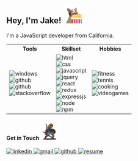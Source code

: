 <section id="introduction">
  <h1>
    Hey, I'm Jake!
    <img src="assets/popcat-popcorn.gif" alt="PopCatPopcorn" width="48px" height="48px" />
  </h1>

  <p>I'm a JavaScript developer from California.</p>
<section/>

<section id="about">
  <table>
    <tr>
      <th>Tools</th>
      <th>Skillset</th>
      <th>Hobbies</th>
    </tr>
    <tr>
      <td>
        <img src="https://img.shields.io/badge/Windows-0D47A1?style=for-the-badge&logo=windows&logoColor=white" alt="windows" height="24px" />
        <br>
        <img src="https://img.shields.io/badge/GitHub-100000?style=for-the-badge&logo=github&logoColor=white" alt="github" height="24px" />
        <br>
        <img src="https://img.shields.io/badge/Visual_Studio_Code-007ACC?style=for-the-badge&logo=visualstudiocode&logoColor=white" alt="github" height="24px" />
        <br>
        <img src="https://img.shields.io/badge/Stack_Overflow-F58025?style=for-the-badge&logo=stackoverflow&logoColor=white" alt="stackoverflow" height="24px" />
        <br>
      </td>
      <td>
        <img src="https://img.shields.io/badge/HTML5-E34F26?style=for-the-badge&logo=html5&logoColor=white" alt="html" height="24px" />
        <br>
        <img src="https://img.shields.io/badge/CSS3-1572B6?style=for-the-badge&logo=css3&logoColor=white" alt="css" height="24px" />
        <br>
        <img src="https://img.shields.io/badge/JavaScript-323330?style=for-the-badge&logo=javascript&logoColor=F7DF1E" alt="javascript" height="24px" />
        <br>
        <img src="https://img.shields.io/badge/jQuery-0769AD?style=for-the-badge&logo=jquery&logoColor=white" alt="jquery" height="24px" />
        <br>
        <img src="https://img.shields.io/badge/React-20232A?style=for-the-badge&logo=react&logoColor=61DAFB" alt="react" height="24px" />
        <br>
        <img src="https://img.shields.io/badge/Redux-593D88?style=for-the-badge&logo=redux&logoColor=white" alt="redux" height="24px" />
        <br>
        <img src="https://img.shields.io/badge/Express.js-404D59?style=for-the-badge" alt="expressjs" height="24px" />
        <br>
        <img src="https://img.shields.io/badge/Node.js-43853D?style=for-the-badge&logo=node.js&logoColor=white" alt="node" height="24px" />
        <br>
        <img src="https://img.shields.io/badge/npm-CB3837?style=for-the-badge&logo=node.js&logoColor=white" alt="npm" height="24px" />
        <br>
      </td>
      <td>
        <img src="https://img.shields.io/badge/Fitness-EC6237?style=for-the-badge&logoColor=white" alt="fitness" height="24px" />
        <br>
        <img src="https://img.shields.io/badge/Tennis-009943?style=for-the-badge&logoColor=white" alt="tennis" height="24px" />
        <br>
        <img src="https://img.shields.io/badge/Cooking-ED163A?style=for-the-badge&logoColor=white" alt="cooking" height="24px" />
        <br>
        <img src="https://img.shields.io/badge/Video_Games-000000?style=for-the-badge&logoColor=white" alt="videogames" height="24px" />
        <br>
      </td>
    </tr>
  </table>
</section>

<section id="links">
  <h1>
    Get in Touch
    <img src="assets/link-zelda-sprite.gif" alt="LinkZeldaSprite" width="48px" height="48px" />
  </h1>
  <a href="https://www.linkedin.com/in/jacobmcmichael/" target="_blank" >
    <img src="https://img.shields.io/badge/LinkedIn-0077B5?style=for-the-badge&logo=linkedin&logoColor=white" alt="linkedin" height="24px" />
  </a>
  <a href="mailto:jacobmcmichael@gmail.com" target="_blank" >
    <img src="https://img.shields.io/badge/Gmail-D14836?style=for-the-badge&logo=gmail&logoColor=white" alt="gmail" height="24px" />
  </a>
  <a href="https://github.com/jamcmich" target="_blank" >
    <img src="https://img.shields.io/badge/GitHub-100000?style=for-the-badge&logo=github&logoColor=white" alt="github" height="24px" />
  </a>
  <a href="assets/resume.pdf" target="_blank" >
    <img src="https://img.shields.io/badge/Resume-009943?style=for-the-badge&logoColor=white" alt="resume" height="24px" />
  </a>
</section>
